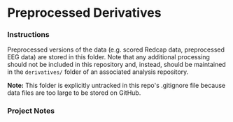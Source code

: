 # Preprocessed Derivatives

### Instructions
Preprocessed versions of the data (e.g. scored Redcap data, preprocessed EEG data) are stored in this folder. Note that any additional processing should not be included in this repository and, instead, should be maintained in the `derivatives/` folder of an associated analysis repository.

**Note:** This folder is explicitly untracked in this repo's .gitignore file because data files are too large to be stored on GitHub.


### Project Notes

